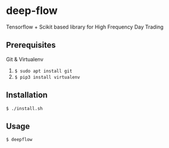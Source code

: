 # deep-flow
Tensorflow + Scikit based library for High Frequency Day Trading

## Prerequisites

Git & Virtualenv

1. `$ sudo apt install git`
2. `$ pip3 install virtualenv`

## Installation

`$ ./install.sh`

## Usage

`$ deepflow`